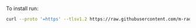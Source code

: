 To install run:

``` bash
curl --proto '=https' --tlsv1.2 https://raw.githubusercontent.com/m-radomski/dotfiles/master/setup.sh | bash
```
